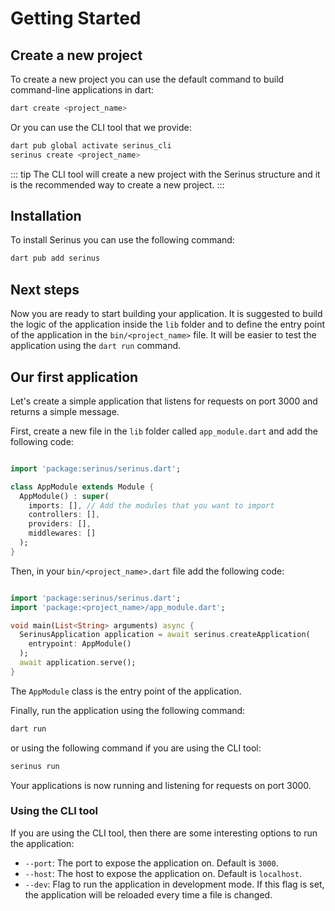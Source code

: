 # Getting Started

## Create a new project

To create a new project you can use the default command to build command-line applications in dart:

```bash
dart create <project_name>
```

Or you can use the CLI tool that we provide:

```bash
dart pub global activate serinus_cli
serinus create <project_name>
```

::: tip
The CLI tool will create a new project with the Serinus structure and it is the recommended way to create a new project.
:::

## Installation

To install Serinus you can use the following command:

```bash
dart pub add serinus
```

## Next steps

Now you are ready to start building your application.
It is suggested to build the logic of the application inside the `lib` folder and to define the entry point of the application in the `bin/<project_name>` file. It will be easier to test the application using the `dart run` command.

## Our first application

Let's create a simple application that listens for requests on port 3000 and returns a simple message.

First, create a new file in the `lib` folder called `app_module.dart` and add the following code:

```dart

import 'package:serinus/serinus.dart';

class AppModule extends Module {
  AppModule() : super(
    imports: [], // Add the modules that you want to import
    controllers: [],
    providers: [],
    middlewares: []
  );
}

```

Then, in your `bin/<project_name>.dart` file add the following code:

```dart

import 'package:serinus/serinus.dart';
import 'package:<project_name>/app_module.dart';

void main(List<String> arguments) async {
  SerinusApplication application = await serinus.createApplication(
    entrypoint: AppModule()
  );
  await application.serve();
}

```

The `AppModule` class is the entry point of the application.

Finally, run the application using the following command:

```bash
dart run
```

or using the following command if you are using the CLI tool:

```bash
serinus run
```

Your applications is now running and listening for requests on port 3000.

### Using the CLI tool

If you are using the CLI tool, then there are some interesting options to run the application:

- `--port`: The port to expose the application on. Default is `3000`.
- `--host`: The host to expose the application on. Default is `localhost`.
- `--dev`: Flag to run the application in development mode. If this flag is set, the application will be reloaded every time a file is changed.
